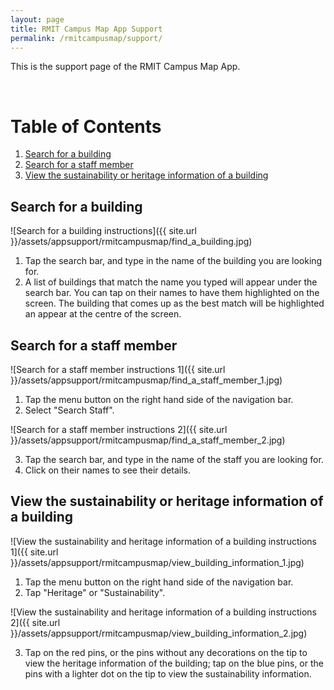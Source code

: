 ```yaml
---
layout: page
title: RMIT Campus Map App Support
permalink: /rmitcampusmap/support/
---
```


This is the support page of the RMIT Campus Map App.

<br>

# Table of Contents
1. [Search for a building](#search-for-a-building)
2. [Search for a staff member](#search-for-a-staff-member)
3. [View the sustainability or heritage information of a building](#view-the-sustainability-or-heritage-information-of-a-building)

## Search for a building

![Search for a building instructions]({{ site.url }}/assets/appsupport/rmitcampusmap/find_a_building.jpg)

1. Tap the search bar, and type in the name of the building you are looking for.
2. A list of buildings that match the name you typed will appear under the search bar. You can tap on their names to have them highlighted on the screen. The building that comes up as the best match will be highlighted an appear at the centre of the screen.

## Search for a staff member

![Search for a staff member instructions 1]({{ site.url }}/assets/appsupport/rmitcampusmap/find_a_staff_member_1.jpg)

1. Tap the menu button on the right hand side of the navigation bar.
2. Select "Search Staff".

![Search for a staff member instructions 2]({{ site.url }}/assets/appsupport/rmitcampusmap/find_a_staff_member_2.jpg)

3. Tap the search bar, and type in the name of the staff you are looking for.
4. Click on their names to see their details.

## View the sustainability or heritage information of a building

![View the sustainability and heritage information of a building instructions 1]({{ site.url }}/assets/appsupport/rmitcampusmap/view_building_information_1.jpg)

1. Tap the menu button on the right hand side of the navigation bar.
2. Tap "Heritage" or "Sustainability".

![View the sustainability and heritage information of a building instructions 2]({{ site.url }}/assets/appsupport/rmitcampusmap/view_building_information_2.jpg)

3. Tap on the red pins, or the pins without any decorations on the tip to view the heritage information of the building; tap on the blue pins, or the pins with a lighter dot on the tip to view the sustainability information.
